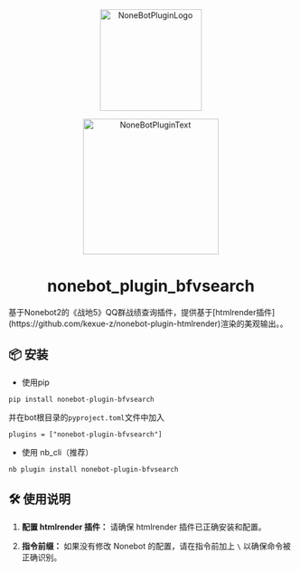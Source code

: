 <div align="center">
  <a href="https://v2.nonebot.dev/store"><img src="https://github.com/A-kirami/nonebot-plugin-template/blob/resources/nbp_logo.png" width="180" height="180" alt="NoneBotPluginLogo"></a>
  <br>
  <p><img src="https://github.com/A-kirami/nonebot-plugin-template/blob/resources/NoneBotPlugin.svg" width="240" alt="NoneBotPluginText"></p>
</div>

<div align="center">

# nonebot_plugin_bfvsearch
</div>
基于Nonebot2的《战地5》QQ群战绩查询插件，提供基于[htmlrender插件](https://github.com/kexue-z/nonebot-plugin-htmlrender)渲染的美观输出。。


## 📦 安装
* 使用pip 
```
pip install nonebot-plugin-bfvsearch
```
并在bot根目录的`pyproject.toml`文件中加入  
```
plugins = ["nonebot-plugin-bfvsearch"]
```


* 使用 nb_cli（推荐）
```
nb plugin install nonebot-plugin-bfvsearch
```


## 🛠 使用说明
1. **配置 htmlrender 插件：** 请确保 htmlrender 插件已正确安装和配置。

2. **指令前缀：** 如果没有修改 Nonebot 的配置，请在指令前加上 `\` 以确保命令被正确识别。
